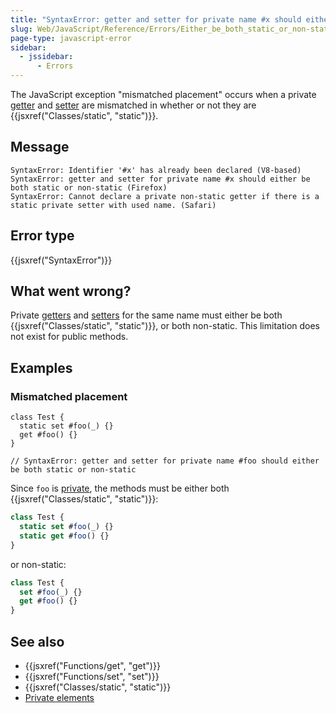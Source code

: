 ```yaml
---
title: "SyntaxError: getter and setter for private name #x should either be both static or non-static"
slug: Web/JavaScript/Reference/Errors/Either_be_both_static_or_non-static
page-type: javascript-error
sidebar:
  - jssidebar:
      - Errors
---
```


The JavaScript exception "mismatched placement" occurs when a private [getter](/en-US/docs/Web/JavaScript/Reference/Functions/get) and [setter](/en-US/docs/Web/JavaScript/Reference/Functions/set) are mismatched in whether or not they are {{jsxref("Classes/static", "static")}}.

## Message

```plain
SyntaxError: Identifier '#x' has already been declared (V8-based)
SyntaxError: getter and setter for private name #x should either be both static or non-static (Firefox)
SyntaxError: Cannot declare a private non-static getter if there is a static private setter with used name. (Safari)
```

## Error type

{{jsxref("SyntaxError")}}

## What went wrong?

Private [getters](/en-US/docs/Web/JavaScript/Reference/Functions/get) and [setters](/en-US/docs/Web/JavaScript/Reference/Functions/set) for the same name must either be both {{jsxref("Classes/static", "static")}}, or both non-static. This limitation does not exist for public methods.

## Examples

### Mismatched placement

```js-nolint example-bad
class Test {
  static set #foo(_) {}
  get #foo() {}
}

// SyntaxError: getter and setter for private name #foo should either be both static or non-static
```

Since `foo` is [private](/en-US/docs/Web/JavaScript/Reference/Classes/Private_elements), the methods must be either both {{jsxref("Classes/static", "static")}}:

```js example-good
class Test {
  static set #foo(_) {}
  static get #foo() {}
}
```

or non-static:

```js example-good
class Test {
  set #foo(_) {}
  get #foo() {}
}
```

## See also

- {{jsxref("Functions/get", "get")}}
- {{jsxref("Functions/set", "set")}}
- {{jsxref("Classes/static", "static")}}
- [Private elements](/en-US/docs/Web/JavaScript/Reference/Classes/Private_elements)
